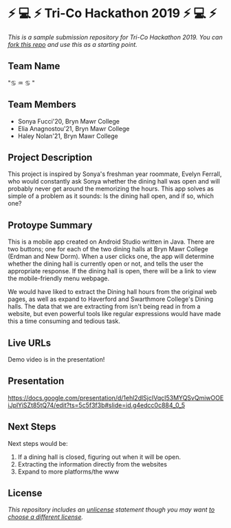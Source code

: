 # :zap: :computer: :zap: Tri-Co Hackathon 2019 :zap: :computer: :zap:

*This is a sample submission repository for Tri-Co Hackathon 2019. You can [fork this repo](https://help.github.com/articles/fork-a-repo/) and use this as a starting point.*

## Team Name

":cancer: :aquarius: :cancer: "

## Team Members

- Sonya Fucci'20, Bryn Mawr College
- Elia Anagnostou'21, Bryn Mawr College
- Haley Nolan'21, Bryn Mawr College

## Project Description

This project is inspired by Sonya's freshman year roommate, Evelyn Ferrall, who would constantly ask Sonya whether the dining hall was open and will probably never get around the memorizing the hours. This app solves as simple of a problem as it sounds: Is the dining hall open, and if so, which one?

## Protoype Summary

This is a mobile app created on Android Studio written in Java. There are two buttons; one for each of the two dining halls at Bryn Mawr College (Erdman and New Dorm). When a user clicks one, the app will determine whether the dining hall is currently open or not, and tells the user the appropriate response. If the dining hall is open, there will be a link to view the mobile-friendly menu webpage.

We would have liked to extract the Dining hall hours from the original web pages, as well as expand to Haverford and Swarthmore College's Dining halls. The data that we are extracting from isn't being read in from a website, but even powerful tools like regular expressions would have made this a time consuming and tedious task.

## Live URLs

Demo video is in the presentation!

## Presentation

https://docs.google.com/presentation/d/1ehl2dlSjcIVqcI53MYQSvQmiwOOEiJplYiSZt85tQ74/edit?ts=5c5f3f3b#slide=id.g4edcc0c884_0_5

## Next Steps

Next steps would be: 

1) If a dining hall is closed, figuring out when it will be open.
2) Extracting the information directly from the websites 
3) Expand to more platforms/the www
## License

*This repository includes an [unlicense](http://unlicense.org/) statement though you may want [to choose a different license](https://choosealicense.com/).*
